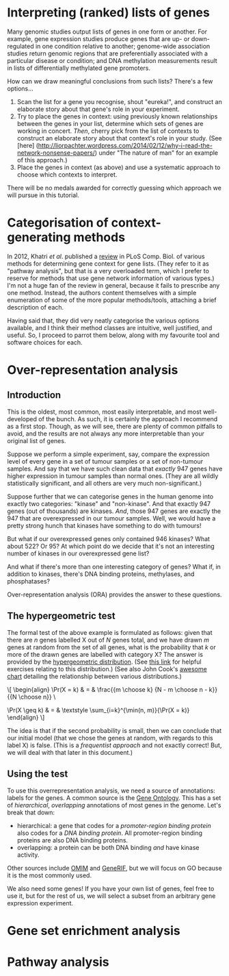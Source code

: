 Interpreting (ranked) lists of genes
====================================

Many genomic studies output lists of genes in one form or another. For example,
gene expression studies produce genes that are up- or down-regulated in one
condition relative to another; genome-wide association studies return genomic
regions that are preferentially associated with a particular disease or
condition; and DNA methylation measurements result in lists of differentially
methylated gene promoters.

How can we draw meaningful conclusions from such lists? There's a few
options...

1. Scan the list for a gene you recognise, shout "eureka!", and construct an
   elaborate story about that gene's role in your experiment.
2. Try to place the genes in context: using previously known relationships
   between the genes in your list, determine which sets of genes are working in
   concert. *Then*, cherry pick from the list of contexts to construct an
   elaborate story about that context's role in your study. (See [here]
   (http://liorpachter.wordpress.com/2014/02/12/why-i-read-the-network-nonsense-papers/)
   under "The nature of man" for an example of this approach.)
3. Place the genes in context (as above) and use a systematic approach to
   choose which contexts to interpret.

There will be no medals awarded for correctly guessing which approach we will
pursue in this tutorial.

# Categorisation of context-generating methods

In 2012, Khatri *et al*. published a
[review](http://www.ploscompbiol.org/article/info%3Adoi%2F10.1371%2Fjournal.pcbi.1002375)
in PLoS Comp. Biol. of various methods for determining gene context for gene
lists. (They refer to it as "pathway analysis", but that is a very overloaded
term, which I prefer to reserve for methods that use gene network information
of various types.) I'm not a huge fan of the review in general, because it
fails to prescribe any one method. Instead, the authors content themselves with
a simple enumeration of some of the more popular methods/tools, attaching a
brief description of each.

Having said that, they did very neatly categorise the various options
available, and I think their method classes are intuitive, well justified, and
useful. So, I proceed to parrot them below, along with my favourite tool and
software choices for each.

# Over-representation analysis

## Introduction

This is the oldest, most common, most easily interpretable, and most
well-developed of the bunch. As such, it is certainly the approach I recommend
as a first stop. Though, as we will see, there are plenty of common pitfalls to
avoid, and the results are not always any more interpretable than your original
list of genes.

Suppose we perform a simple experiment, say, compare the expression level of
every gene in a set of tumour samples or a set of non-tumour samples. And say
that we have such clean data that *exactly* 947 genes have higher expression in
tumour samples than normal ones. (They are all wildly statistically
significant, and all others are very much non-significant.)

Suppose further that we can categorise genes in the human genome into exactly
two categories: "kinase" and "non-kinase". And that exactly 947 genes (out of
thousands) are kinases. *And*, those 947 genes are exactly the 947 that are
overexpressed in our tumour samples. Well, we would have a pretty strong hunch
that kinases have something to do with tumours!

But what if our overexpressed genes only contained 946 kinases? What about 522?
Or 95? At which point do we decide that it's not an interesting number of
kinases in our overexpressed gene list?

And what if there's more than one interesting category of genes? What if, in
addition to kinases, there's DNA binding proteins, methylases, and
phosphatases?

Over-representation analysis (ORA) provides the answer to these questions.

## The hypergeometric test

The formal test of the above example is formulated as follows: given that there
are $n$ genes labelled X out of $N$ genes total, and we have drawn $m$ genes
at random from the set of all genes, what is the probability that $k$ or more
of the drawn genes are labelled with category X? The answer is provided by the
[hypergeometric
distribution](http://mathworld.wolfram.com/HypergeometricDistribution.html).
(See [this link](http://www.math.uah.edu/stat/urn/Hypergeometric.html) for
helpful exercises relating to this distribution.)
(See also John Cook's [awesome
chart](http://www.johndcook.com/distribution_chart.html) detailing the
relationship between various distributions.)

\\[
\begin{align}
\Pr(X = k) & = & \frac{{m \choose k} {N - m \choose n - k}} {{N \choose n}} \\

\Pr(X \geq k) & = & \textstyle \sum_{i=k}^{\min(n, m)}{\Pr(X = k)}
\end{align}
\\]

The idea is that if the second probability is small, then we can conclude that
our initial model (that we chose the genes at random, with regards to this
label X) is false. (This is a *frequentist approach* and not exactly correct!
But, we will deal with that later in this document.)

## Using the test

To use this overrepresentation analysis, we need a source of annotations:
labels for the genes. A common source is the [Gene
Ontology](http://www.geneontology.org/). This has a set of *hierarchical*,
*overlapping* annotations of most genes in the genome. Let's break that down:

- hierarchical: a gene that codes for a *promoter-region binding protein* also
  codes for a *DNA binding protein*. All promoter-region binding proteins are
  also DNA binding proteins.
- overlapping: a protein can be both DNA binding *and* have kinase activity.

Other sources include [OMIM](http://www.omim.org/) and
[GeneRIF](http://www.ncbi.nlm.nih.gov/gene/about-generif), but we will focus on
GO because it is the most commonly used.

We also need some genes! If you have your own list of genes, feel free to use
it, but for the rest of us, we will select a subset from an arbitrary gene
expression experiment.

# Gene set enrichment analysis

# Pathway analysis


